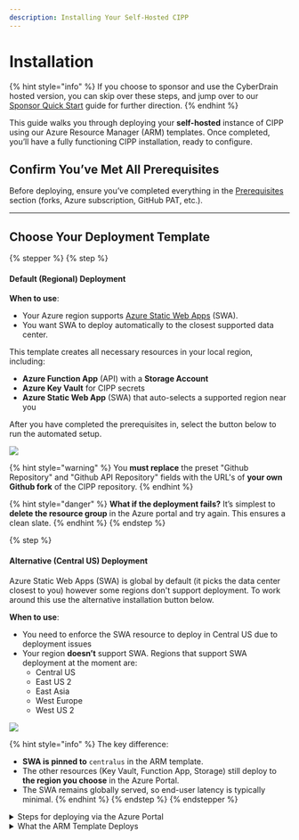 ```yaml
---
description: Installing Your Self-Hosted CIPP
---
```


# Installation

{% hint style="info" %}
If you choose to sponsor and use the CyberDrain hosted version, you can skip over these steps, and jump over to our [Sponsor Quick Start](https://docs.cipp.app/setup/resources/sponsor-quick-start) guide for further direction.
{% endhint %}

This guide walks you through deploying your **self-hosted** instance of CIPP using our Azure Resource Manager (ARM) templates. Once completed, you’ll have a fully functioning CIPP installation, ready to configure.

## Confirm You’ve Met All Prerequisites

Before deploying, ensure you’ve completed everything in the [Prerequisites](https://docs.cipp.app/setup/self-hosting-guide/index) section (forks, Azure subscription, GitHub PAT, etc.).

***

## Choose Your Deployment Template

{% stepper %}
{% step %}
#### Default (Regional) Deployment

**When to use**:

* Your Azure region supports [Azure Static Web Apps](https://learn.microsoft.com/azure/static-web-apps/) (SWA).
* You want SWA to deploy automatically to the closest supported data center.

This template creates all necessary resources in your local region, including:

* **Azure Function App** (API) with a **Storage Account**
* **Azure Key Vault** for CIPP secrets
* **Azure Static Web App** (SWA) that auto-selects a supported region near you

After you have completed the prerequisites in, select the button below to run the automated setup.

[![](https://aka.ms/deploytoazurebutton)](https://portal.azure.com/#create/Microsoft.Template/uri/https%3A%2F%2Fraw.githubusercontent.com%2FKelvinTegelaar%2FCIPP%2Fdev%2Fdeployment%2FAzureDeploymentTemplate.json)

{% hint style="warning" %}
You **must replace** the preset "Github Repository" and "Github API Repository" fields with the URL's of **your own Github fork** of the CIPP repository.
{% endhint %}

{% hint style="danger" %}
**What if the deployment fails?** It’s simplest to **delete the resource group** in the Azure portal and try again. This ensures a clean slate.
{% endhint %}
{% endstep %}

{% step %}
#### Alternative (Central US) Deployment

Azure Static Web Apps (SWA) is global by default (it picks the data center closest to you) however some regions don't support deployment. To work around this use the alternative installation button below.

**When to use**:

* You need to enforce the SWA resource to deploy in Central US due to deployment issues
* Your region **doesn’t** support SWA. Regions that support SWA deployment at the moment are:
  * Central US
  * East US 2
  * East Asia
  * West Europe
  * West US 2

[![](https://aka.ms/deploytoazurebutton)](https://portal.azure.com/#create/Microsoft.Template/uri/https%3A%2F%2Fraw.githubusercontent.com%2FKelvinTegelaar%2FCIPP%2Fdev%2Fdeployment%2FAzureDeploymentTemplate_regionoptions.json)

{% hint style="info" %}
The key difference:

* **SWA is pinned to** `centralus` in the ARM template.
* The other resources (Key Vault, Function App, Storage) still deploy to **the region you choose** in the Azure Portal.
* The SWA remains globally served, so end-user latency is typically minimal.
{% endhint %}
{% endstep %}
{% endstepper %}

<details>

<summary>Steps for deploying via the Azure Portal</summary>

1. **Open the Template**
   * Click the **Deploy to Azure** button above based on your deployment needs.
   * The Azure Portal will load a “Custom deployment” form.
2. **Fill in Deployment Parameters**
   * **GitHub Repository**: Replace the default with **your fork** of the CIPP frontend repo.
   * **GitHub Token**: Paste your **Personal Access Token**. (Make sure it has permissions to access and deploy from your forked repo.)
3. **Select a Region**
   * Choose the region for your Key Vault, Function App, and Storage.
   * **Note**: If you’re using the Alternative (Central US) template, SWA will still deploy in `centralus` automatically, but the rest of your resources honor this selected region.
4. **Review + Create**
   * Check your settings, especially the repository URLs.
   * Click **Review + create**, wait for validation, then **Create**.
5. **Wait for Completion**
   * You can monitor progress in the Azure Portal’s **Notifications**.
   * If it fails, **delete the resource group** and try again for a clean slate.
6. **Verify Your Deployment**
   * **Navigate to the Resource Group** to check that the resources (Key Vault, Function App, Storage, SWA) exist.
   * **Open the Static Web App** and locate the “Primary endpoint” or “URL” field in the SWA resource. Browse to it. If everything’s working, you’ll see the CIPP login screen

</details>

<details>

<summary>What the ARM Template Deploys</summary>

Both templates create these resources (unless otherwise noted):

* **Key Vault**
  * Stores sensitive data like `applicationid`, `applicationsecret`, `refreshtoken`, and `tenantid`.
* **Azure Function App**
  * Hosts the CIPP-API, deployed via a zip package in Azure Storage (`latest.zip` from cipp-api releases).
  * Uses a System-Assigned Managed Identity for secure operations.
* **Storage Account**
  * Required for the Function App’s logs and file storage.
* **App Service Plan**
  * A **Y1 (Consumption)** plan to keep Function App costs low.
* **Static Web App (SWA)**
  * Hosts the frontend (CIPP React app).
  * Defaults to a global distribution, unless you use the Alternative template pinned to `centralus`.

</details>
